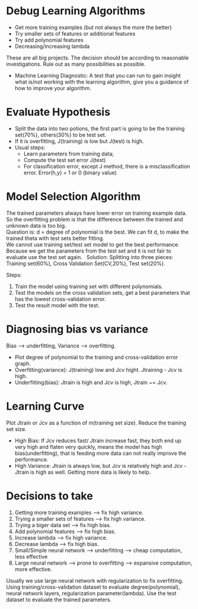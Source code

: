 # Debug Learning Algorithms

* Get more training examples (but not always the more the better)
* Try smaller sets of features or additional features
* Try add polynomial features
* Decreasing/increasing lambda  

These are all big projects. The decision should be according to reasonable investigations. Rule out as many possibilities as possible.

* Machine Learning Diagnostic:
A test that you can run to gain insight what is/not working with the learning algorithm, give you a guidance of how to improve your algorithm.

# Evaluate Hypothesis
* Split the data into two potions, the first part is going to be the training set(70%), others(30%) to be test set.
* If it is overfitting, J(training) is low but J(test) is high.
* Usual steps:
    * Learn parameters from training data;
    * Compute the test set error J(test)
    * For classification error, except J method, there is a misclassification error. Error(h,y) = 1 or 0 (binary value)

# Model Selection Algorithm
The trained parameters always have lower error on training example data. So the overfitting problem is that the difference between the trained and unknown data is too big.   
Question is: d = degree of polynomial is the best. We can fit d, to make the trained theta with test sets better fitting.  
We cannot use training set/test set model to get the best performance. Because we get the parameters from the test set and it is not fair to evaluate use the test set again.  
Solution: Splitting into three pieces: Training set(60%), Cross Validation Set(CV,20%), Test set(20%).  

Steps:
1. Train the model using training set with different polynomials.
2. Test the models on the cross validation sets, get a best parameters that has the lowest cross-validation error.
3. Test the result model with the test.

# Diagnosing bias vs variance
Bias --> underfitting, Variance --> overfitting.  
* Plot degree of polynomial to the training and cross-validation error graph.
* Overfitting(variance): J(training) low and Jcv hight. Jtraining - Jcv is high.
* Underfitting(bias): Jtrain is high and Jcv is high, Jtrain ~= Jcv.

# Learning Curve
Plot Jtrain or Jcv as a function of m(training set size). Reduce the training set size.  
* High Bias: If Jcv reduces fast/ Jtrain increase fast, they both end up very high and flaten very quickly, means the model has high bias(underfitting), that is feeding more data can not really improve the performance.
* High Variance: Jtrain is always low, but Jcv is relatively high and Jcv - Jtrain is high as well. Getting more data is likely to help.

# Decisions to take
1. Getting more training examples --> fix high variance.
2. Trying a smaller sets of features --> fix high variance.
3. Trying a biger data set --> fix high bias.
4. Add polynomial features --> fix high bias.
5. Increase lambda --> fix high variance.
6. Decrease lambda --> fix high bias.
7. Small/Simple neural network --> underfitting --> cheap computation, less effective
8. Large neural network --> prone to overfitting --> expansive computation, more effective. 

Usually we use large neural network with regularization to fix overfitting. Using training/cross-validation dataset to evaluate 
degree(polynomial), neural network layers, regularization parameter(lambda). Use the test dataset to evaluate the trained parameters.

